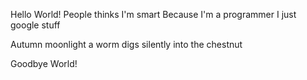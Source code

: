 Hello World!
People thinks I'm smart
Because I'm a programmer
I just google stuff



Autumn moonlight
a worm digs silently
into the chestnut



Goodbye World!